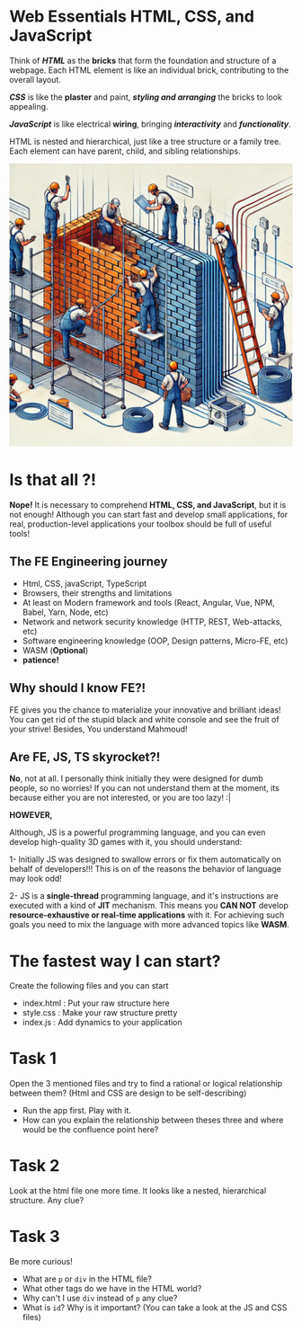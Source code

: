 # Web Essentials HTML, CSS, and JavaScript

Think of **_HTML_** as the **bricks** that form the foundation and structure of a webpage. Each HTML element is like an individual brick, contributing to the overall layout.

**_CSS_** is like the **plaster** and paint, **_styling and arranging_** the bricks to look appealing.

**_JavaScript_** is like electrical **wiring**, bringing **_interactivity_** and **_functionality_**.

HTML is nested and hierarchical, just like a tree structure or a family tree. Each element can have parent, child, and sibling relationships.

![image](./asset/309382b8-58c1-493a-b010-44590b964e92.webp)

# Is that all ?!

**Nope!** It is necessary to comprehend **HTML, CSS, and JavaScript**, but it is not enough! Although you can start fast and develop small applications, for real, production-level applications your toolbox should be full of useful tools!

## The FE Engineering journey

- Html, CSS, javaScript, TypeScript
- Browsers, their strengths and limitations
- At least on Modern framework and tools (React, Angular, Vue, NPM, Babel, Yarn, Node, etc)
- Network and network security knowledge (HTTP, REST, Web-attacks, etc)
- Software engineering knowledge (OOP, Design patterns, Micro-FE, etc)
- WASM (**Optional**)
- **patience!**

## Why should I know FE?!

FE gives you the chance to materialize your innovative and brilliant ideas! You can get rid of the stupid black and white console and see the fruit of your strive! Besides, You understand Mahmoud!

## Are FE, JS, TS skyrocket?!

**No**, not at all. I personally think initially they were designed for dumb people, so no worries! If you can not understand them at the moment, its because either you are not interested, or you are too lazy! :|

**HOWEVER,**

Although, JS is a powerful programming language, and you can even develop high-quality 3D games with it, you should understand:

1- Initially JS was designed to swallow errors or fix them automatically on behalf of developers!!! This is on of the reasons the behavior of language may look odd!

2- JS is a **single-thread** programming language, and it's instructions are executed with a kind of **JIT** mechanism. This means you **CAN NOT** develop **resource-exhaustive or real-time applications** with it. For achieving such goals you need to mix the language with more advanced topics like **WASM**.

# The fastest way I can start?

Create the following files and you can start

- index.html : Put your raw structure here
- style.css : Make your raw structure pretty
- index.js : Add dynamics to your application

# Task 1

Open the 3 mentioned files and try to find a rational or logical relationship between them? (Html and CSS are design to be self-describing)

- Run the app first. Play with it.
- How can you explain the relationship between theses three and where would be the confluence point here?

# Task 2

Look at the html file one more time. It looks like a nested, hierarchical structure. Any clue?

# Task 3

Be more curious!

- What are `p` or `div` in the HTML file?
- What other tags do we have in the HTML world?
- Why can't I use `div` instead of `p` any clue?
- What is `id`? Why is it important? (You can take a look at the JS and CSS files)
